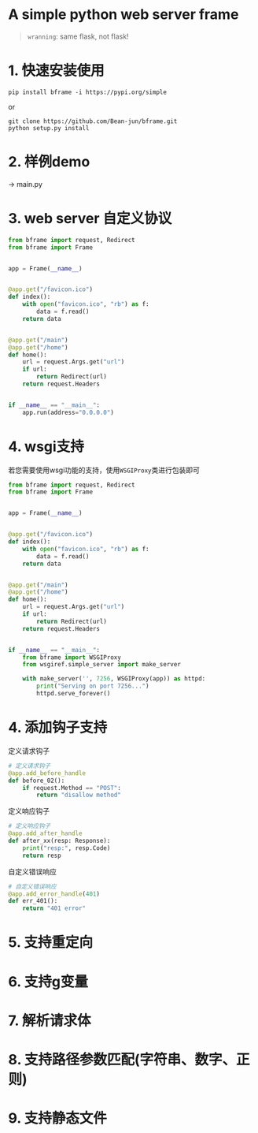 # A simple python web server frame

> `wranning`: same flask, not flask!


# 1. 快速安装使用

```shell
pip install bframe -i https://pypi.org/simple
```

or 

```shell
git clone https://github.com/Bean-jun/bframe.git
python setup.py install
```

# 2. 样例demo

-> main.py


# 3. web server 自定义协议

```python
from bframe import request, Redirect
from bframe import Frame


app = Frame(__name__)


@app.get("/favicon.ico")
def index():
    with open("favicon.ico", "rb") as f:
        data = f.read()
    return data


@app.get("/main")
@app.get("/home")
def home():
    url = request.Args.get("url")
    if url:
        return Redirect(url)
    return request.Headers


if __name__ == "__main__":
    app.run(address="0.0.0.0")
```

# 4. wsgi支持

若您需要使用wsgi功能的支持，使用`WSGIProxy`类进行包装即可

```python
from bframe import request, Redirect
from bframe import Frame


app = Frame(__name__)


@app.get("/favicon.ico")
def index():
    with open("favicon.ico", "rb") as f:
        data = f.read()
    return data


@app.get("/main")
@app.get("/home")
def home():
    url = request.Args.get("url")
    if url:
        return Redirect(url)
    return request.Headers


if __name__ == "__main__":
    from bframe import WSGIProxy
    from wsgiref.simple_server import make_server

    with make_server('', 7256, WSGIProxy(app)) as httpd:
        print("Serving on port 7256...")
        httpd.serve_forever()
```


# 4. 添加钩子支持


定义请求钩子 

```python
# 定义请求钩子
@app.add_before_handle
def before_02():
    if request.Method == "POST":
        return "disallow method"
```

定义响应钩子 

```python
# 定义响应钩子
@app.add_after_handle
def after_xx(resp: Response):
    print("resp:", resp.Code)
    return resp
```

自定义错误响应 

```python
# 自定义错误响应
@app.add_error_handle(401)
def err_401():
    return "401 error"
```


# 5. 支持重定向

# 6. 支持g变量

# 7. 解析请求体

# 8. 支持路径参数匹配(字符串、数字、正则)

# 9. 支持静态文件